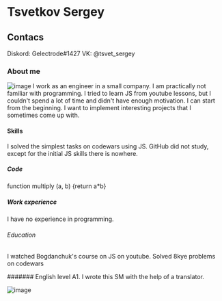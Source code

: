 # Tsvetkov Sergey

## Contacs
Diskord: Gelectrode#1427
VK: @tsvet_sergey

### About me
![image](https://user-images.githubusercontent.com/119602417/205639149-a0ea01eb-c2d0-4123-af15-82a96229e3d0.png)
I work as an engineer in a small company. I am practically not familiar with programming. I tried to learn JS from youtube lessons, but I couldn't spend a lot of time and didn't have enough motivation. I can start from the beginning. I want to implement interesting projects that I sometimes come up with.

#### Skills
I solved the simplest tasks on codewars using JS. GitHub did not study, except for the initial JS skills there is nowhere.

##### Code
function multiply (a, b) {return a*b}

##### Work experience
I have no experience in programming.

###### Education
I watched Bogdanchuk's course on JS on youtube. Solved 8kye problems on codewars

#######
English level A1. I wrote this SM with the help of a translator.

![image](https://user-images.githubusercontent.com/119602417/205639149-a0ea01eb-c2d0-4123-af15-82a96229e3d0.png)
